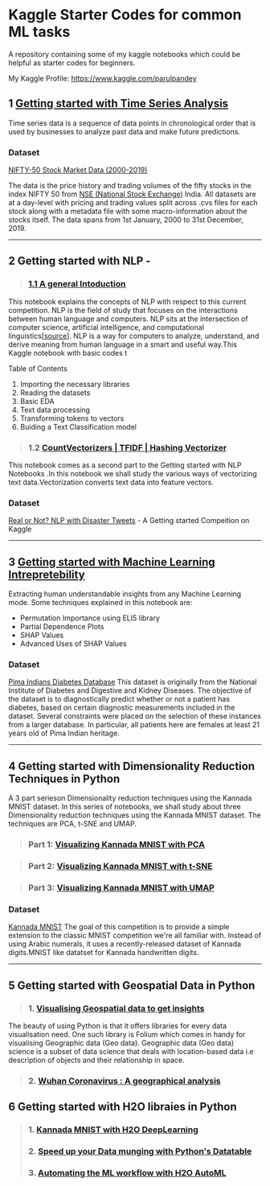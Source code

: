 # Kaggle Starter Codes for common ML tasks
A repository containing some of my kaggle notebooks which could be helpful as starter codes for beginners.

My Kaggle Profile: https://www.kaggle.com/parulpandey


## 1 [Getting started with Time Series Analysis](https://www.kaggle.com/parulpandey/getting-started-with-time-series-using-pandas)

Time series data is a sequence of data points in chronological order that is used by businesses to analyze past data and make future predictions.

### Dataset
[NIFTY-50 Stock Market Data (2000-2019)](https://www.kaggle.com/rohanrao/nifty50-stock-market-data)

The data is the price history and trading volumes of the fifty stocks in the index NIFTY 50 from [NSE (National Stock Exchange)](https://www.nseindia.com/) India. All datasets are at a day-level with pricing and trading values split across .cvs files for each stock along with a metadata file with some macro-information about the stocks itself. The data spans from 1st January, 2000 to 31st December, 2019.
<hr>

 ## 2 Getting started with NLP -
 > ### [1.1 A general Intoduction](https://www.kaggle.com/parulpandey/getting-started-with-nlp-a-general-intro)

This notebook explains the concepts of NLP with respect to this current competition. NLP is the field of study that focuses on the interactions between human language and computers. NLP sits at the intersection of computer science, artificial intelligence, and computational linguistics[[source](https://en.wikipedia.org/wiki/Natural_language_processing)]. NLP is a way for computers to analyze, understand, and derive meaning from human language in a smart and useful way.This Kaggle notebook  with basic codes t

Table of Contents
1. Importing the necessary libraries
2. Reading the datasets
3. Basic EDA
4. Text data processing
5. Transforming tokens to vectors
6. Buiding a Text Classification model



> ### 1.2 [CountVectorizers | TFIDF | Hashing Vectorizer](https://www.kaggle.com/parulpandey/getting-started-with-nlp-feature-vectors)

 This notebook comes as a second part to the Getting started with NLP Notebooks .In this notebook we shall study the various ways of vectorizing text data.Vectorization converts text data into feature vectors.

 ### Dataset
[Real or Not? NLP with Disaster Tweets](https://www.kaggle.com/c/nlp-getting-started) - A Getting started Compeition on Kaggle

<hr>

## 3 [Getting started with Machine Learning Intrepretebility](https://www.kaggle.com/parulpandey/intrepreting-machine-learning-models)

Extracting human understandable insights from any Machine Learning mode. Some techniques explained in this notebook are:

* Permutation Importance using ELI5 library
* Partial Dependence Plots
* SHAP Values
* Advanced Uses of SHAP Values

### Dataset
[Pima Indians Diabetes Database](https://www.kaggle.com/uciml/pima-indians-diabetes-database)
This dataset is originally from the National Institute of Diabetes and Digestive and Kidney Diseases. The objective of the dataset is to diagnostically predict whether or not a patient has diabetes, based on certain diagnostic measurements included in the dataset. Several constraints were placed on the selection of these instances from a larger database. In particular, all patients here are females at least 21 years old of Pima Indian heritage.
<hr>

## 4 Getting started with Dimensionality Reduction Techniques in Python
A 3 part serieson Dimensionality reduction techniques using the Kannada MNIST dataset. In this series of notebooks, we shall study about three Dimensionality reduction techniques using the Kannada MNIST dataset. The techniques are PCA, t-SNE and UMAP.

> ### Part 1: [Visualizing Kannada MNIST with PCA](https://www.kaggle.com/parulpandey/part1-visualizing-kannada-mnist-with-pca)


> ### Part 2: [Visualizing Kannada MNIST with t-SNE](https://www.kaggle.com/parulpandey/visualizing-kannada-mnist-with-t-sne)



> ### Part 3: [Visualizing Kannada MNIST with UMAP](https://www.kaggle.com/parulpandey/part3-visualising-kannada-mnist-with-umap)


### Dataset
[Kannada MNIST](https://www.kaggle.com/c/Kannada-MNIST)
The goal of this competition is to provide a simple extension to the classic MNIST competition we're all familiar with. Instead of using Arabic numerals, it uses a recently-released dataset of Kannada digits.MNIST like datatset for Kannada handwritten digits.
<hr>

## 5 Getting started with Geospatial Data in Python

> ### 1. [Visualising Geospatial data to get insights](https://www.kaggle.com/parulpandey/visualising-geospatial-data-to-get-insights)
The beauty of using Python is that it offers libraries for every data visualisation need. One such library is Folium which comes in handy for visualising Geographic data (Geo data). Geographic data (Geo data) science is a subset of data science that deals with location-based data i.e description of objects and their relationship in space.

> ### 2. [Wuhan Coronavirus : A geographical analysis](https://www.kaggle.com/parulpandey/wuhan-coronavirus-a-geographical-analysis)


## 6 Getting started with H2O libraies in Python

> ### 1. [Kannada MNIST with H2O DeepLearning](https://www.kaggle.com/parulpandey/kannada-mnist-with-h2o-deeplearning)
> ### 2. [Speed up your Data munging with Python's Datatable](https://www.kaggle.com/parulpandey/speed-up-your-data-munging-with-python-s-datatable)
> ### 3. [Automating the ML workflow with H2O AutoML](https://www.kaggle.com/parulpandey/automating-the-ml-workflow-with-h2o-automl)
